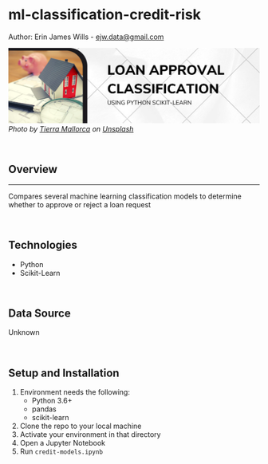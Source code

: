 # ml-classification-credit-risk

Author:  Erin James Wills - ejw.data@gmail.com   

![Credit Risk](./images/loan-classification.png)
<cite>Photo by [Tierra Mallorca](https://unsplash.com/@tierramallorca?utm_source=unsplash&utm_medium=referral&utm_content=creditCopyText) on [Unsplash](https://unsplash.com/s/photos/credit?utm_source=unsplash&utm_medium=referral&utm_content=creditCopyText)</cite>

<br>

## Overview  
<hr>  

Compares several machine learning classification models to determine whether to approve or reject a loan request 
   
<br>  

## Technologies    
*  Python
*  Scikit-Learn

<br>


## Data Source  
Unknown

<br>

## Setup and Installation  
1. Environment needs the following:  
    *  Python 3.6+  
    *  pandas  
    *  scikit-learn
1. Clone the repo to your local machine
1. Activate your environment in that directory  
1. Open a Jupyter Notebook   
1. Run `credit-models.ipynb` 